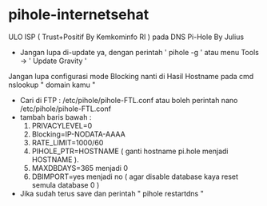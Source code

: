 # pihole-internetsehat
ULO ISP  ( Trust+Positif By Kemkominfo RI ) pada DNS Pi-Hole By Julius
- Jangan lupa di-update ya, dengan perintah ' pihole -g ' atau menu Tools -> ' Update Gravity '

Jangan lupa configurasi mode Blocking nanti di Hasil Hostname pada cmd nslookup " domain kamu "
- Cari di FTP : /etc/pihole/pihole-FTL.conf atau boleh perintah  nano /etc/pihole/pihole-FTL.conf
- tambah baris bawah : 
  1. PRIVACYLEVEL=0
  2. Blocking=IP-NODATA-AAAA
  3. RATE_LIMIT=1000/60
  4. PIHOLE_PTR=HOSTNAME ( ganti hostname pi.hole menjadi HOSTNAME ).
  5. MAXDBDAYS=365 menjadi 0
  6. DBIMPORT=yes menjadi no ( agar disable database kaya reset semula database 0 )
- Jika sudah terus save dan perintah " pihole restartdns "

